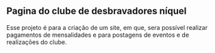 ## Pagina do clube de desbravadores níquel

Esse projeto é para a criação de um site, em que, sera possível realizar pagamentos de mensalidades
e para postagens de eventos e de realizações do clube.
